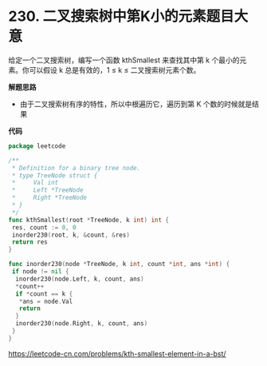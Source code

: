 # 230. 二叉搜索树中第K小的元素**题目大意**  

给定一个二叉搜索树，编写一个函数 kthSmallest 来查找其中第 k 个最小的元素。你可以假设 k 总是有效的，1 ≤ k ≤ 二叉搜索树元素个数。

**解题思路**  

- 由于二叉搜索树有序的特性，所以中根遍历它，遍历到第 K 个数的时候就是结果

**代码**  

```go
package leetcode

/**
 * Definition for a binary tree node.
 * type TreeNode struct {
 *     Val int
 *     Left *TreeNode
 *     Right *TreeNode
 * }
 */
func kthSmallest(root *TreeNode, k int) int {
 res, count := 0, 0
 inorder230(root, k, &count, &res)
 return res
}

func inorder230(node *TreeNode, k int, count *int, ans *int) {
 if node != nil {
  inorder230(node.Left, k, count, ans)
  *count++
  if *count == k {
   *ans = node.Val
   return
  }
  inorder230(node.Right, k, count, ans)
 }
}
```

https://leetcode-cn.com/problems/kth-smallest-element-in-a-bst/